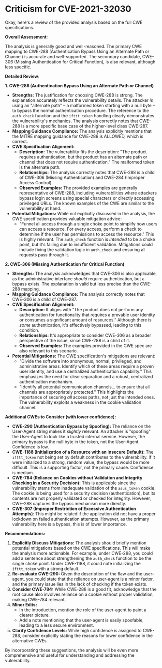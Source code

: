 # Criticism for CVE-2021-32030

Okay, here's a review of the provided analysis based on the full CWE specifications.

**Overall Assessment:**

The analysis is generally good and well-reasoned. The primary CWE mapping to CWE-288 (Authentication Bypass Using an Alternate Path or Channel) is accurate and well-supported. The secondary candidate, CWE-306 (Missing Authentication for Critical Function), is also relevant, although less specific.

**Detailed Review:**

**1. CWE-288 (Authentication Bypass Using an Alternate Path or Channel)**

*   **Strengths:** The justification for choosing CWE-288 is strong. The explanation accurately reflects the vulnerability details.  The attacker *is* using an "alternate path" – a malformed token starting with a null byte – to bypass the normal authentication procedure. The reference to the `auth_check` function and the `ifttt_token` handling clearly demonstrates the vulnerability's mechanics. The analysis correctly notes that CWE-288 is a more specific base case of the higher-level class CWE-287.
*   **Mapping Guidance Compliance:** The analysis explicitly mentions that the MITRE mapping guidance for CWE-288 is ALLOWED, which is correct.
*   **CWE Specification Alignment:**
    *   **Description:** The vulnerability fits the description: "The product requires authentication, but the product has an alternate path or channel that does not require authentication." The malformed token is the alternate path.
    *   **Relationships:** The analysis correctly notes that CWE-288 is a child of CWE-306 (Missing Authentication) and CWE-284 (Improper Access Control).
    *   **Observed Examples:** The provided examples are generally representative of CWE-288, including vulnerabilities where attackers bypass login screens using special characters or directly accessing privileged URLs.  The known examples of the CWE are similar to the vulnerability at hand.
*   **Potential Mitigations:** While not explicitly discussed in the analysis, the CWE specification provides valuable mitigation advice:
    *   "Funnel all access through a single choke point to simplify how users can access a resource. For every access, perform a check to determine if the user has permissions to access the resource." This is highly relevant.  The `auth_check` function is *intended* to be a choke point, but it's failing due to insufficient validation. Mitigations could include fixing the validation logic in `auth_check` and ensuring all requests pass through it.

**2. CWE-306 (Missing Authentication for Critical Function)**

*   **Strengths:** The analysis acknowledges that CWE-306 is also applicable, as the administrative interface *should* require authentication, but a bypass exists. The explanation is valid but less precise than the CWE-288 mapping.
*   **Mapping Guidance Compliance:** The analysis correctly notes that CWE-306 is a child of CWE-287.
*   **CWE Specification Alignment:**
    *   **Description:**  It aligns with "The product does not perform any authentication for functionality that requires a provable user identity or consumes a significant amount of resources." Although there is *some* authentication, it's effectively bypassed, leading to this condition.
    *   **Relationships:** It's appropriate to consider CWE-306 as a broader perspective of the issue, since CWE-288 is a child of it.
    *   **Observed Examples:** The examples provided in the CWE spec are also relevant to this scenario.
*   **Potential Mitigations:** The CWE specification's mitigations are relevant:
    *   "Divide the software into anonymous, normal, privileged, and administrative areas. Identify which of these areas require a proven user identity, and use a centralized authentication capability."  This emphasizes the need for clear separation and a robust, centralized authentication mechanism.
    *   "Identify all potential communication channels... to ensure that all channels are appropriately protected." This highlights the importance of securing *all* access paths, not just the intended ones. The vulnerability exploits a weakness in the cookie validation channel.

**Additional CWEs to Consider (with lower confidence):**

*   **CWE-290 (Authentication Bypass by Spoofing):** The reliance on the User-Agent string makes it *slightly* relevant.  An attacker is "spoofing" the User-Agent to look like a trusted internal service. However, the primary bypass is the null byte in the token, not the User-Agent. Confidence is low.
*   **CWE-1188 (Initialization of a Resource with an Insecure Default):**  The `ifttt_token` not being set by default contributes to the vulnerability. If it were initialized to a strong, random value, the bypass would be more difficult. This is a supporting factor, not the primary cause. Confidence is medium.
*   **CWE-784 (Reliance on Cookies without Validation and Integrity Checking in a Security Decision):**  This is applicable since the vulnerability stems from inadequate validation of the `asus_token` cookie. The cookie is being used for a security decision (authentication), but its contents are not properly validated or checked for integrity. However, CWE-288 captures the bypass mechanism more directly.
*   **CWE-307 (Improper Restriction of Excessive Authentication Attempts)**: This might be related if the application did not have a proper lockdown on failed authentication attempts. However, as the primary vulnerability here is a bypass, this is of lower importance.

**Recommendations:**

1.  **Explicitly Discuss Mitigations:**  The analysis should briefly mention potential mitigations based on the CWE specifications. This will make the analysis more actionable.  For example, under CWE-288, you could add a sentence about strengthening the `auth_check` function to be the single choke point. Under CWE-1188, it could note initializing the `ifttt_token` with a strong default.
2.  **Re-evaluate CWE-290:** Given the description of the flaw and the user-agent, you could state that the reliance on user-agent is a minor factor, and the primary issue lies in the lack of checking if the token exists.
3.  **Consider CWE-784:** While CWE-288 is a good fit, acknowledge that the root cause also involves reliance on a cookie without proper validation, making CWE-784 relevant.
4.  **Minor Edits:**
    *   In the introduction, mention the role of the user-agent to paint a clearer picture.
    *   Add a note mentioning that the user-agent is easily spoofable, leading to a less secure environment.
5.  **Clarify Confidence Levels:** While high confidence is assigned to CWE-288, consider explicitly stating the reasons for lower confidence in the alternative CWEs.

By incorporating these suggestions, the analysis will be even more comprehensive and useful for understanding and addressing the vulnerability.